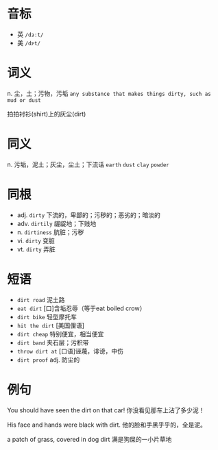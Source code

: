 # 音标

- 英 `/dɜːt/`
- 美 `/dɝt/`

# 词义

n. 尘，土；污物，污垢
`any substance that makes things dirty, such as mud or dust`



拍拍衬衫(shirt)上的灰尘(dirt)

# 同义

n. 污垢，泥土；灰尘，尘土；下流话
`earth` `dust` `clay` `powder`

# 同根

- adj. `dirty` 下流的，卑鄙的；污秽的；恶劣的；暗淡的
- adv. `dirtily` 龌龊地；下贱地
- n. `dirtiness` 肮脏；污秽
- vi. `dirty` 变脏
- vt. `dirty` 弄脏

# 短语

- `dirt road` 泥土路
- `eat dirt` [口]含垢忍辱（等于eat boiled crow）
- `dirt bike` 轻型摩托车
- `hit the dirt` [美国俚语]
- `dirt cheap` 特别便宜，相当便宜
- `dirt band` 夹石层；污积带
- `throw dirt at` [口语]诬蔑，诽谤，中伤
- `dirt proof` adj. 防尘的

# 例句

You should have seen the dirt on that car!
你没看见那车上沾了多少泥！

His face and hands were black with dirt.
他的脸和手黑乎乎的，全是泥。

a patch of grass, covered in dog dirt
满是狗屎的一小片草地


